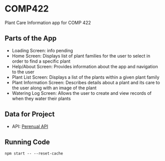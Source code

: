 # COMP422

Plant Care Information app for COMP 422

## Parts of the App

* Loading Screen: info pending
* Home Screen: Displays list of plant families for the user to select in order to find a specific plant
* Help/About Screen: Provides information about the app and navigation to the user
* Plant List Screen: Displays a list of the plants within a given plant family
* Plant Information Screen: Describes details about a plant and its care to the user along with an image of the plant
* Watering Log Screen: Allows the user to create and view records of when they water their plants

## Data for Project

* API: [Perenual API](https://perenual.com/docs/api)

## Running Code

`npm start -- --reset-cache`
